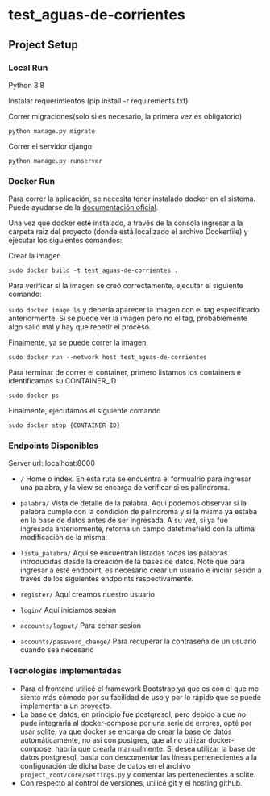 # test_aguas-de-corrientes

## Project Setup

### Local Run

Python 3.8

Instalar requerimientos (pip install -r requirements.txt)

Correr migraciones(solo si es necesario, la primera vez es obligatorio)

`python manage.py migrate`

Correr el servidor django

`python manage.py runserver`


### Docker Run

Para correr la aplicación, se necesita tener instalado docker en el sistema. Puede ayudarse de la [documentación oficial](https://docs.docker.com/desktop/).

Una vez que docker esté instalado, a través de la consola ingresar a la carpeta raiz del proyecto (donde está localizado el archivo Dockerfile) y ejecutar los siguientes comandos:

Crear la imagen.

`sudo docker build -t test_aguas-de-corrientes .`

Para verificar si la imagen se creó correctamente, ejecutar el siguiente comando:

`sudo docker image ls` y debería aparecer la imagen con el tag especificado anteriormente. Si se puede ver la imagen pero no el tag, probablemente algo salió mal y hay que repetir el proceso.


Finalmente, ya se puede correr la imagen.

`sudo docker run --network host test_aguas-de-corrientes`


Para terminar de correr el container, primero listamos los containers e identificamos su CONTAINER_ID

`sudo docker ps`


Finalmente, ejecutamos el siguiente comando

`sudo docker stop {CONTAINER ID}`


### Endpoints Disponibles

Server url: localhost:8000

- `/` Home o index. En esta ruta se encuentra el formualrio para ingresar una palabra, y la view se encarga de verificar si es palíndroma.

- `palabra/` Vista de detalle de la palabra. Aqui podemos observar si la palabra cumple con la condición de palíndroma y si la misma ya estaba en la base de datos antes de ser ingresada. A su vez, si ya fue ingresada anteriormente, retorna un campo datetimefield con la ultima modificación de la misma.

- `lista_palabra/` Aquí se encuentran listadas todas las palabras introducidas desde la creación de la bases de datos. Note que para ingresar a este endpoint, es necesario crear un usuario e iniciar sesión a través de los siguientes endpoints respectivamente.

- `register/` Aquí creamos nuestro usuario

- `login/` Aquí iniciamos sesión

- `accounts/logout/` Para cerrar sesión

- `accounts/password_change/` Para recuperar la contraseña de un usuario cuando sea necesario


### Tecnologías implementadas
- Para el frontend utilicé el framework Bootstrap ya que es con el que me siento más cómodo por su facilidad de uso y por lo rápido que se puede implementar a un proyecto.
- La base de datos, en principio fue postgresql, pero debido a que no pude integrarla al docker-compose por una serie de errores, opté por usar sqlite, ya que docker se encarga de crear la base de datos automáticamente, no así con postgres, que al no utilizar docker-compose, habría que crearla manualmente. Si desea utilizar la base de datos postgresql, basta con descomentar las líneas pertenecientes a la configuración de dicha base de datos en el archivo `project_root/core/settings.py` y comentar las pertenecientes a sqlite.
- Con respecto al control de versiones, utilicé git y el hosting github.




